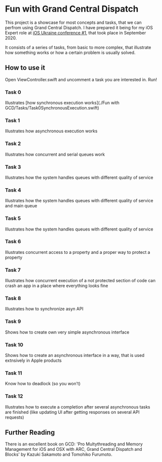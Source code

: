 #  Fun with Grand Central Dispatch

This project is a showcase for most concepts and tasks, that we can perfrom using Grand Central Dispatch. I have prepared it being for my iOS Expert role at [iOS Ukraine conference #1](https://www.facebook.com/events/316585402972291), that took place in September 2020.

It consists of a series of tasks, from basic to more complex, that illustrate how something works or how a certain problem is usually solved.

## How to use it
Open ViewController.swift and uncomment a task you are interested in. Run!

### Task 0
Illustrates [how synchronous execution works](./Fun with GCD/Tasks/Task0SynchronousExecution.swift)

### Task 1
Illustrates how asynchronous execution works

### Task 2
Illustrates how concurrent and serial queues work

### Task 3
Illustrates how the system handles queues with different quality of service

### Task 4
Illustrates how the system handles queues with different quality of service and main queue

### Task 5
Illustrates how the system handles queues with different quality of service

### Task 6
Illustrates concurrent access to a property and a proper way to protect a property

### Task 7
Illustrates how concurrent execution of a not protected section of code can crash an app in a place where everything looks fine

### Task 8
Illustrates how to synchronize asyn API

### Task 9
Shows how to create own very simple asynchronous interface

### Task 10
Shows how to create an asynchronous interface in a way, that is used extnsively in Apple products

### Task 11
Know how to deadlock (so you won't)

### Task 12
Illustrates how to execute a completion after several asynchronous tasks are finished (like updating UI after getting responses on several API requests)

## Further Reading
There is an excellent book on GCD: 'Pro Multythreading and Memory Management for iOS and OSX with ARC, Grand Central Dispatch and Blocks' by Kazuki Sakamoto and Tomohiko Furumoto.
